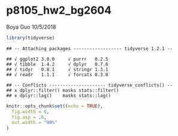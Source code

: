 p8105\_hw2\_bg2604
================
Boya Guo
10/5/2018

``` r
library(tidyverse)
```

    ## -- Attaching packages ------------------ tidyverse 1.2.1 --

    ## √ ggplot2 3.0.0     √ purrr   0.2.5
    ## √ tibble  1.4.2     √ dplyr   0.7.6
    ## √ tidyr   0.8.1     √ stringr 1.3.1
    ## √ readr   1.1.1     √ forcats 0.3.0

    ## -- Conflicts --------------------- tidyverse_conflicts() --
    ## x dplyr::filter() masks stats::filter()
    ## x dplyr::lag()    masks stats::lag()

``` r
knitr::opts_chunk$set((echo = TRUE),
  fig.width = 6,
  fig.asp = .6,
  out.width = "90%"
)
```
